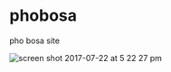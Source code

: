 # phobosa
pho bosa site

![screen shot 2017-07-22 at 5 22 27 pm](https://user-images.githubusercontent.com/15793521/28494915-a9318680-6f02-11e7-84fe-4d833e6dcd6b.png)
